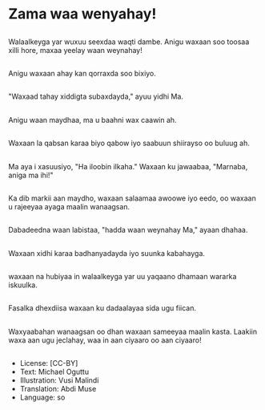 # Zama waa wenyahay!

##
Walaalkeyga yar wuxuu seexdaa waqti dambe. Anigu waxaan soo toosaa xilli hore, maxaa yeelay waan weynahay!

##
Anigu waxaan ahay kan qorraxda soo bixiyo.

##
"Waxaad tahay xiddigta subaxdayda," ayuu yidhi Ma.

##
Anigu waan maydhaa, ma u baahni wax caawin ah.

##
Waxaan la qabsan karaa biyo qabow iyo saabuun shiirayso oo buluug ah.

##
Ma aya i xasuusiyo, "Ha iloobin ilkaha." Waxaan ku jawaabaa, "Marnaba, aniga ma ihi!"

##
Ka dib markii aan maydho, waxaan salaamaa awoowe iyo eedo, oo waxaan u rajeeyaa ayaga maalin wanaagsan.

##
Dabadeedna waan labistaa, "hadda waan weynahay Ma," ayaan dhahaa.

##
Waxaan xidhi karaa badhanyadayda iyo suunka kabahayga.

##
waxaan na hubiyaa in walaalkeyga yar uu yaqaano dhamaan wararka iskuulka.

##
Fasalka dhexdiisa waxaan ku dadaalayaa sida ugu fiican.

##
Waxyaabahan wanaagsan oo dhan waxaan sameeyaa maalin kasta. Laakiin waxa aan ugu jeclahay, waa in aan ciyaaro oo aan ciyaaro!

##
* License: [CC-BY]
* Text: Michael Oguttu
* Illustration: Vusi Malindi
* Translation: Abdi Muse
* Language: so
